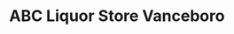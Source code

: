 ---
title: "ABC Liquor Store Vanceboro"
url: /vanceboro/abc-liquor-store-vanceboro/
shop: Spirituosen
---